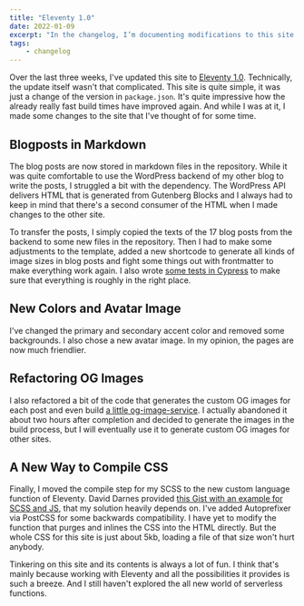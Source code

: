 ```yaml
---
title: "Eleventy 1.0"
date: 2022-01-09
excerpt: "In the changelog, I’m documenting modifications to this site that might be of interest, but are not necessarily my own ideas or work. This time it’s about the update to Eleventy 1.0 and some things that changed while updating."
tags:
    - changelog
---
```


Over the last three weeks, I've updated this site to [Eleventy 1.0](https://www.11ty.dev/). Technically, the update itself wasn't that complicated. This site is quite simple, it was just a change of the version in `package.json`. It's quite impressive how the already really fast build times have improved again. And while I was at it, I made some changes to the site that I've thought of for some time.

## Blogposts in Markdown

The blog posts are now stored in markdown files in the repository. While it was quite comfortable to use the WordPress backend of my other blog to write the posts, I struggled a bit with the dependency. The WordPress API delivers HTML that is generated from Gutenberg Blocks and I always had to keep in mind that there's a second consumer of the HTML when I made changes to the other site.

To transfer the posts, I simply copied the texts of the 17 blog posts from the backend to some new files in the repository. Then I had to make some adjustments to the template, added a new shortcode to generate all kinds of image sizes in blog posts and fight some things out with frontmatter to make everything work again. I also wrote [some tests in Cypress](https://github.com/schneyra/martinschneiderme-11ty/blob/main/cypress/integration/article-refactoring.js) to make sure that everything is roughly in the right place.

## New Colors and Avatar Image

I've changed the primary and secondary accent color and removed some backgrounds. I also chose a new avatar image. In my opinion, the pages are now much friendlier.

## Refactoring OG Images

I also refactored a bit of the code that generates the custom OG images for each post and even build [a little og-image-service](https://github.com/schneyra/og-image-service). I actually abandoned it about two hours after completion and decided to generate the images in the build process, but I will eventually use it to generate custom OG images for other sites.

## A New Way to Compile CSS

Finally, I moved the compile step for my SCSS to the new custom language function of Eleventy. David Darnes provided [this Gist with an example for SCSS and JS](https://gist.github.com/daviddarnes/8d70d7b8eaee474bcb19e30fc45e63ff), that my solution heavily depends on. I've added Autoprefixer via PostCSS for some backwards compatibility. I have yet to modify the function that purges and inlines the CSS into the HTML directly. But the whole CSS for this site is just about 5kb, loading a file of that size won't hurt anybody.

Tinkering on this site and its contents is always a lot of fun. I think that's mainly because working with Eleventy and all the possibilities it provides
is such a breeze. And I still haven't explored the all new world of serverless functions.
